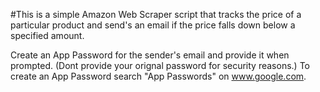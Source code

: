 #This is a simple Amazon Web Scraper script that tracks the price of a particular product and send's an email if the price falls down below a specified amount.


Create an App Password for the sender's email and provide it when prompted. (Dont provide your orignal password for security reasons.)
To create an App Password search "App Passwords" on www.google.com.
